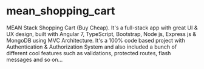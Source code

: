 # mean_shopping_cart
MEAN Stack Shopping Cart (Buy Cheap).  It's a full-stack app with great UI &amp; UX design, built with Angular 7, TypeScript, Bootstrap, Node js, Express js &amp; MongoDB using MVC Architecture. It's a 100% code based project with Authentication &amp; Authorization System and also included a bunch of different cool features such as validations, protected routes, flash messages and so on...

